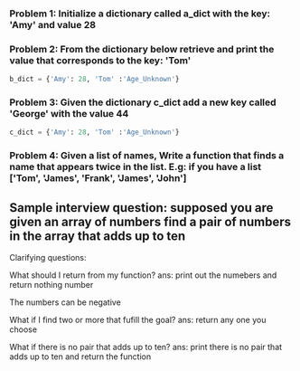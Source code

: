 ### Problem 1: Initialize a dictionary called a_dict with the key: 'Amy' and value 28

### Problem 2: From the dictionary below retrieve and print the value that corresponds to the key: 'Tom'

```python
b_dict = {'Amy': 28, 'Tom' :'Age_Unknown'}
```

### Problem 3: Given the dictionary c_dict add a new key called 'George' with the value 44

```python
c_dict = {'Amy': 28, 'Tom' :'Age_Unknown'}
```

### Problem 4: Given a list of names, Write a function that finds a name that appears twice in the list. E.g: if you have a list ['Tom', 'James', 'Frank', 'James', 'John']

## Sample interview question: supposed you are given an array of numbers find a pair of numbers in the array that adds up to ten

Clarifying questions:

What should I return from my function?
ans: print out the numebers and return nothing number

The numbers can be negative

What if I find two or more that fufill the goal?
ans: return any one you choose

What if there is no pair that adds up to ten?
ans: print there is no pair that adds up to ten and return the function
